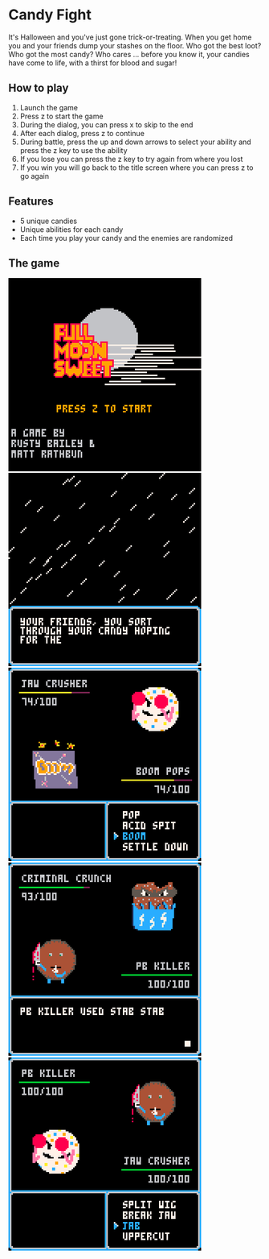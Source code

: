 # Candy Fight
It's Halloween and you've just gone trick-or-treating.  When you get home you and your friends dump your stashes on the floor.  Who got the best loot?  Who got the most candy?  Who cares ... before you know it, your candies have come to life, with a thirst for blood and sugar!

## How to play
1. Launch the game
2. Press z to start the game
3. During the dialog, you can press x to skip to the end
4. After each dialog, press z to continue
5. During battle, press the up and down arrows to select your ability and press the z key to use the ability
6. If you lose you can press the z key to try again from where you lost
7. If you win you will go back to the title screen where you can press z to go again

## Features
* 5 unique candies
* Unique abilities for each candy
* Each time you play your candy and the enemies are randomized

## The game
![Title](screens/title.gif)
![Intro](screens/intro.gif)
![Battle 1](screens/battle_1.gif)
![Battle 2](screens/battle_2.gif)
![Battle 3](screens/battle_3.gif)
